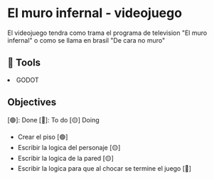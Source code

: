 <h1>El muro infernal - videojuego</h1>

<p>El videojuego tendra como trama el programa de television "El muro infernal" o como se llama en brasil "De cara no muro"</p>



<h2>🧰 Tools</h2>

<li>GODOT</li>

<h2>Objectives</h2>

[🟢]: Done [🔴]: To do [🟡] Doing
<ul>
  <li>Crear el piso [🟢]</li>
  <li>Escribir la logica del personaje [🟡]</li>
  <li>Escribir la logica de la pared [🟡]</li>
  <li>Escribir la logica para que al chocar se termine el juego [🔴]</li>
</ul>
